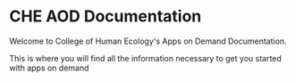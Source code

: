 # CHE AOD Documentation

Welcome to College of Human Ecology's Apps on Demand Documentation.

This is where you will find all the information necessary to get you started with apps on demand
